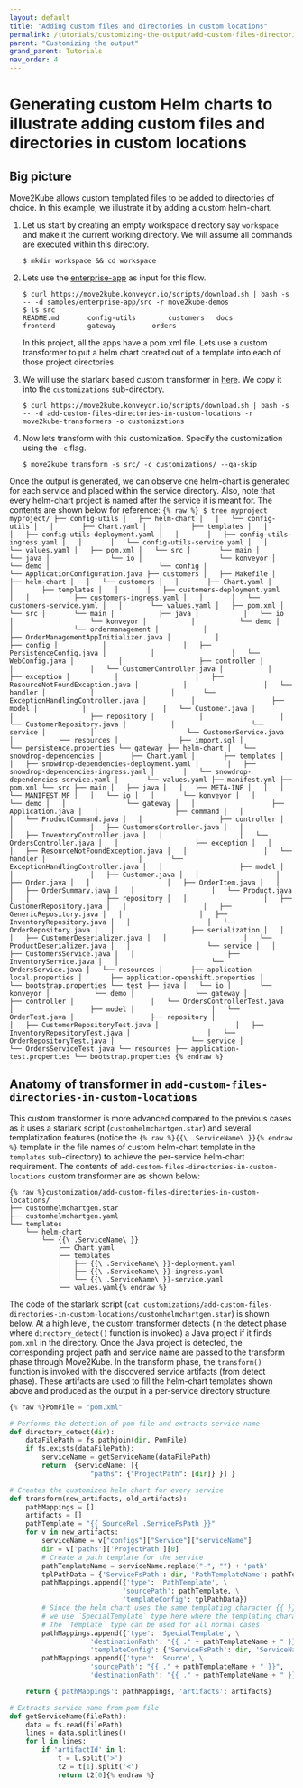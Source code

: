 ```yaml
---
layout: default
title: "Adding custom files and directories in custom locations"
permalink: /tutorials/customizing-the-output/add-custom-files-directories-in-custom-locations
parent: "Customizing the output"
grand_parent: Tutorials
nav_order: 4
---
```


# Generating custom Helm charts to illustrate adding custom files and directories in custom locations

## Big picture

Move2Kube allows custom templated files to be added to directories of choice. In this example, we illustrate it by adding a custom helm-chart.

1. Let us start by creating an empty workspace directory say `workspace` and make it the current working directory. We will assume all commands are executed within this directory.
    ```console
    $ mkdir workspace && cd workspace
    ```

1. Lets use the [enterprise-app](https://github.com/konveyor/move2kube-demos/tree/main/samples/enterprise-app) as input for this flow.
    ```console
    $ curl https://move2kube.konveyor.io/scripts/download.sh | bash -s -- -d samples/enterprise-app/src -r move2kube-demos  
    $ ls src
    README.md		config-utils		customers	docs			frontend		gateway			orders
    ```
    In this project, all the apps have a pom.xml file. Lets use a custom transformer to put a helm chart created out of a template into each of those project directories.

1. We will use the starlark based custom transformer in [here](https://github.com/konveyor/move2kube-transformers/tree/main/add-custom-files-directories-in-custom-locations). We copy it into the `customizations` sub-directory.
    ```console
    $ curl https://move2kube.konveyor.io/scripts/download.sh | bash -s -- -d add-custom-files-directories-in-custom-locations -r move2kube-transformers -o customizations
    ```

1. Now lets transform with this customization. Specify the customization using the `-c` flag. 
    ```console
    $ move2kube transform -s src/ -c customizations/ --qa-skip
    ``` 

Once the output is generated, we can observe one helm-chart is generated for each service and placed within the service directory. Also, note that every helm-chart project is named after the service it is meant for. The contents are shown below for reference:
    ```
    {% raw %}
        $ tree myproject
            myproject/
            ├── config-utils
            │   ├── helm-chart
            │   │   └── config-utils
            │   │       ├── Chart.yaml
            │   │       ├── templates
            │   │       │   ├── config-utils-deployment.yaml
            │   │       │   ├── config-utils-ingress.yaml
            │   │       │   └── config-utils-service.yaml
            │   │       └── values.yaml
            │   ├── pom.xml
            │   └── src
            │       └── main
            │           └── java
            │               └── io
            │                   └── konveyor
            │                       └── demo
            │                           └── config
            │                               └── ApplicationConfiguration.java
            ├── customers
            │   ├── Makefile
            │   ├── helm-chart
            │   │   └── customers
            │   │       ├── Chart.yaml
            │   │       ├── templates
            │   │       │   ├── customers-deployment.yaml
            │   │       │   ├── customers-ingress.yaml
            │   │       │   └── customers-service.yaml
            │   │       └── values.yaml
            │   ├── pom.xml
            │   └── src
            │       └── main
            │           ├── java
            │           │   └── io
            │           │       └── konveyor
            │           │           └── demo
            │           │               └── ordermanagement
            │           │                   ├── OrderManagementAppInitializer.java
            │           │                   ├── config
            │           │                   │   ├── PersistenceConfig.java
            │           │                   │   └── WebConfig.java
            │           │                   ├── controller
            │           │                   │   └── CustomerController.java
            │           │                   ├── exception
            │           │                   │   ├── ResourceNotFoundException.java
            │           │                   │   └── handler
            │           │                   │       └── ExceptionHandlingController.java
            │           │                   ├── model
            │           │                   │   └── Customer.java
            │           │                   ├── repository
            │           │                   │   └── CustomerRepository.java
            │           │                   └── service
            │           │                       └── CustomerService.java
            │           └── resources
            │               ├── import.sql
            │               └── persistence.properties
            └── gateway
                ├── helm-chart
                │   └── snowdrop-dependencies
                │       ├── Chart.yaml
                │       ├── templates
                │       │   ├── snowdrop-dependencies-deployment.yaml
                │       │   ├── snowdrop-dependencies-ingress.yaml
                │       │   └── snowdrop-dependencies-service.yaml
                │       └── values.yaml
                ├── manifest.yml
                ├── pom.xml
                └── src
                    ├── main
                    │   ├── java
                    │   │   ├── META-INF
                    │   │   │   └── MANIFEST.MF
                    │   │   └── io
                    │   │       └── konveyor
                    │   │           └── demo
                    │   │               └── gateway
                    │   │                   ├── Application.java
                    │   │                   ├── command
                    │   │                   │   └── ProductCommand.java
                    │   │                   ├── controller
                    │   │                   │   ├── CustomersController.java
                    │   │                   │   ├── InventoryController.java
                    │   │                   │   └── OrdersController.java
                    │   │                   ├── exception
                    │   │                   │   ├── ResourceNotFoundException.java
                    │   │                   │   └── handler
                    │   │                   │       └── ExceptionHandlingController.java
                    │   │                   ├── model
                    │   │                   │   ├── Customer.java
                    │   │                   │   ├── Order.java
                    │   │                   │   ├── OrderItem.java
                    │   │                   │   ├── OrderSummary.java
                    │   │                   │   └── Product.java
                    │   │                   ├── repository
                    │   │                   │   ├── CustomerRepository.java
                    │   │                   │   ├── GenericRepository.java
                    │   │                   │   ├── InventoryRepository.java
                    │   │                   │   └── OrderRepository.java
                    │   │                   ├── serialization
                    │   │                   │   ├── CustomerDeserializer.java
                    │   │                   │   └── ProductDeserializer.java
                    │   │                   └── service
                    │   │                       ├── CustomersService.java
                    │   │                       ├── InventoryService.java
                    │   │                       └── OrdersService.java
                    │   └── resources
                    │       ├── application-local.properties
                    │       ├── application-openshift.properties
                    │       └── bootstrap.properties
                    └── test
                        ├── java
                        │   └── io
                        │       └── konveyor
                        │           └── demo
                        │               └── gateway
                        │                   ├── controller
                        │                   │   └── OrdersControllerTest.java
                        │                   ├── model
                        │                   │   └── OrderTest.java
                        │                   ├── repository
                        │                   │   ├── CustomerRepositoryTest.java
                        │                   │   ├── InventoryRepositoryTest.java
                        │                   │   └── OrderRepositoryTest.java
                        │                   └── service
                        │                       └── OrdersServiceTest.java
                        └── resources
                            ├── application-test.properties
                            └── bootstrap.properties
    {% endraw %}
    ```

## Anatomy of transformer in `add-custom-files-directories-in-custom-locations`

This custom transformer is more advanced compared to the previous cases as it uses a starlark script (`customhelmchartgen.star`) and several templatization features (notice the `{% raw %}{{\ .ServiceName\ }}{% endraw %}` template in the file names of custom helm-chart template in the `templates` sub-directory) to achieve the per-service helm-chart requirement. The contents of `add-custom-files-directories-in-custom-locations` custom transformer are as shown below:
```
{% raw %}customization/add-custom-files-directories-in-custom-locations/
├── customhelmchartgen.star
├── customhelmchartgen.yaml
└── templates
    └── helm-chart
        └── {{\ .ServiceName\ }}
            ├── Chart.yaml
            ├── templates
            │   ├── {{\ .ServiceName\ }}-deployment.yaml
            │   ├── {{\ .ServiceName\ }}-ingress.yaml
            │   └── {{\ .ServiceName\ }}-service.yaml
            └── values.yaml{% endraw %}
```
The code of the starlark script (`cat customizations/add-custom-files-directories-in-custom-locations/customhelmchartgen.star`) is shown below. At a high level, the custom transformer detects (in the detect phase where `directory_detect()` function is invoked) a Java project if it finds `pom.xml` in the directory. Once the Java project is detected, the corresponding project path and service name are passed to the transform phase through Move2Kube. In the transform phase, the `transform()` function is invoked with the discovered service artifacts (from detect phase). These artifacts are used to fill the helm-chart templates shown above and produced as the output in a per-service directory structure. 

```python
{% raw %}PomFile = "pom.xml"

# Performs the detection of pom file and extracts service name
def directory_detect(dir):
    dataFilePath = fs.pathjoin(dir, PomFile)
    if fs.exists(dataFilePath):
        serviceName = getServiceName(dataFilePath)
        return  {serviceName: [{
                    "paths": {"ProjectPath": [dir]} }] }

# Creates the customized helm chart for every service
def transform(new_artifacts, old_artifacts):
    pathMappings = []
    artifacts = []
    pathTemplate = "{{ SourceRel .ServiceFsPath }}"
    for v in new_artifacts:
        serviceName = v["configs"]["Service"]["serviceName"]
        dir = v['paths']['ProjectPath'][0]
        # Create a path template for the service
        pathTemplateName = serviceName.replace("-", "") + 'path'
        tplPathData = {'ServiceFsPath': dir, 'PathTemplateName': pathTemplateName}
        pathMappings.append({'type': 'PathTemplate', \
                            'sourcePath': pathTemplate, \
                            'templateConfig': tplPathData})
        # Since the helm chart uses the same templating character {{ }} as Golang templates, 
        # we use `SpecialTemplate` type here where the templating character is <~ ~>.
        # The `Template` type can be used for all normal cases
        pathMappings.append({'type': 'SpecialTemplate', \
                    'destinationPath': "{{ ." + pathTemplateName + " }}", \
                    'templateConfig': {'ServiceFsPath': dir, 'ServiceName': serviceName}})
        pathMappings.append({'type': 'Source', \
                    'sourcePath': "{{ ." + pathTemplateName + " }}",
                    'destinationPath': "{{ ." + pathTemplateName + " }}"})

    return {'pathMappings': pathMappings, 'artifacts': artifacts}

# Extracts service name from pom file
def getServiceName(filePath):
    data = fs.read(filePath)
    lines = data.splitlines()
    for l in lines:
        if 'artifactId' in l:
            t = l.split('>')
            t2 = t[1].split('<')
            return t2[0]{% endraw %}
```
